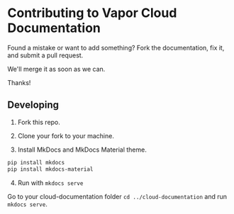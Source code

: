 # Contributing to Vapor Cloud Documentation

Found a mistake or want to add something? Fork the documentation, fix it, and submit a pull request.

We'll merge it as soon as we can.

Thanks!

## Developing

1. Fork this repo.

2. Clone your fork to your machine.

3. Install MkDocs and MkDocs Material theme.

```sh
pip install mkdocs
pip install mkdocs-material
```

4. Run with `mkdocs serve`

Go to your cloud-documentation folder `cd ../cloud-documentation` and run `mkdocs serve`.